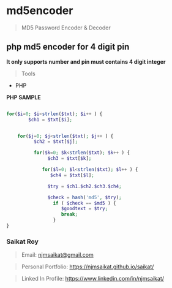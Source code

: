 # md5encoder

> MD5 Password Encoder & Decoder


## php md5 encoder for 4 digit pin

**It only supports number and pin must contains 4 digit integer**

> Tools
- PHP

**PHP SAMPLE**

```PHP

for($i=0; $i<strlen($txt); $i++ ) {
        $ch1 = $txt[$i];   


    for($j=0; $j<strlen($txt); $j++ ) {
          $ch2 = $txt[$j];

          for($k=0; $k<strlen($txt); $k++ ) {
               $ch3 = $txt[$k]; 

             for($l=0; $l<strlen($txt); $l++ ) {
                $ch4 = $txt[$l]; 

               $try = $ch1.$ch2.$ch3.$ch4;

               $check = hash('md5', $try);
                 if ( $check == $md5 ) {
                    $goodtext = $try;
                    break;
                 }
} 

```

### Saikat Roy

> Email: njmsaikat@gmail.com

> Personal Portfolio: https://njmsaikat.github.io/saikat/

> Linked In Profile: https://www.linkedin.com/in/njmsaikat/
